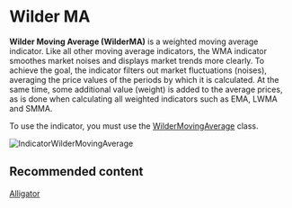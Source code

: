 # Wilder MA

**Wilder Moving Average (WilderMA)** is a weighted moving average indicator. Like all other moving average indicators, the WMA indicator smoothes market noises and displays market trends more clearly. To achieve the goal, the indicator filters out market fluctuations (noises), averaging the price values of the periods by which it is calculated. At the same time, some additional value (weight) is added to the average prices, as is done when calculating all weighted indicators such as EMA, LWMA and SMMA. 

To use the indicator, you must use the [WilderMovingAverage](../api/StockSharp.Algo.Indicators.WilderMovingAverage.html) class. 

![IndicatorWilderMovingAverage](~/images/IndicatorWilderMovingAverage.png)

## Recommended content

[Alligator](IndicatorAlligator.md)
